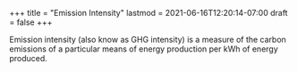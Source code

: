 +++
title = "Emission Intensity"
lastmod = 2021-06-16T12:20:14-07:00
draft = false
+++

Emission intensity (also know as GHG intensity) is a measure of the carbon emissions of a particular means of energy production per kWh of energy produced.